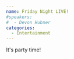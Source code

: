 ```yaml
---
name: Friday Night LIVE!
#speakers:
#  - Devon Hubner
categories:
  - Entertainment
---
```


It's party time!
